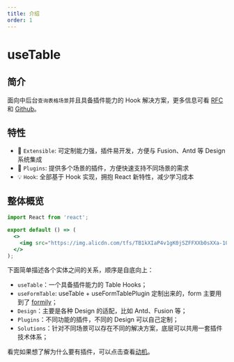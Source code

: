 ```yaml
---
title: 介绍
order: 1
---
```


# useTable

## 简介

面向中后台`查询表格场景`并且具备插件能力的 Hook 解决方案，更多信息可看 [RFC](https://github.com/alibaba/hooks/issues/465) 和 [Github](https://github.com/ahooksjs/useTable)。

## 特性

- 🚀 `Extensible`: 可定制能力强，插件易开发，方便与 Fusion、Antd 等 Design 系统集成
- 🔗 `Plugins`: 提供多个场景的插件，方便快速支持不同场景的需求
- 💡 `Hook`: 全部基于 Hook 实现，拥抱 React 新特性，减少学习成本

## 整体概览

```jsx | inline
import React from 'react';

export default () => (
  <>
    <img src="https://img.alicdn.com/tfs/TB1kXIaP4v1gK0jSZFFXXb0sXXa-1088-701.png" width="500" />
  </>
);
```

下面简单描述各个实体之间的关系，顺序是自底向上：

- `useTable`：一个具备插件能力的 Table Hooks；
- `useFormTable`: useTable + useFormTablePlugin 定制出来的，form 主要用到了 [formily](https://github.com/alibaba/formily)；
- `Design`：主要是各种 Design 的适配，比如 Antd、Fusion 等；
- `Plugins`：不同功能的插件，不同的 Design 可以自己定制；
- `Solutions`：针对不同场景可以存在不同的解决方案，底层可以共用一套插件技术体系；

看完如果想了解为什么要有插件，可以点击查看[动机](./motivation)。